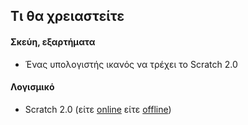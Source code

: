 ## Τι θα χρειαστείτε

#### Σκεύη, εξαρτήματα

+ Ένας υπολογιστής ικανός να τρέχει το Scratch 2.0

#### Λογισμικό

+ Scratch 2.0 (είτε [online](https://scratch.mit.edu/projects/editor/) είτε [offline](https://scratch.mit.edu/scratch2download/))